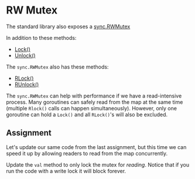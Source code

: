 # RW Mutex

The standard library also exposes a [sync.RWMutex](https://golang.org/pkg/sync/#RWMutex)

In addition to these methods:

- [Lock()](https://golang.org/pkg/sync/#Mutex.Lock)
- [Unlock()](https://golang.org/pkg/sync/#Mutex.Unlock)

The `sync.RWMutex` also has these methods:

- [RLock()](https://golang.org/pkg/sync/#RWMutex.RLock)
- [RUnlock()](https://golang.org/pkg/sync/#RWMutex.RUnlock)

The `sync.RWMutex` can help with performance if we have a read-intensive process. Many goroutines can safely read from the map at the same time (multiple `Rlock()` calls can happen simultaneously). However, only one goroutine can hold a `Lock()` and all `RLock()`'s will also be excluded.

## Assignment

Let's update our same code from the last assignment, but this time we can speed it up by allowing readers to read from the map concurrently.

Update the `val` method to only lock the mutex for _reading_. Notice that if you run the code with a write lock it will block forever.

